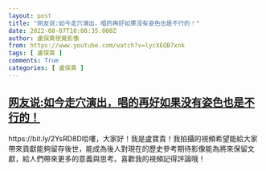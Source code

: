 ```yaml
---
layout: post
title: "网友说:如今走穴演出，唱的再好如果没有姿色也是不行的！"
date: 2022-08-07T10:00:35.000Z
author: 盧保貴視覺影像
from: https://www.youtube.com/watch?v=lycXEQB7xnk
tags: [ 盧保貴 ]
comments: True
categories: [ 盧保貴 ]
---
```

<!--1659866435000-->
[网友说:如今走穴演出，唱的再好如果没有姿色也是不行的！](https://www.youtube.com/watch?v=lycXEQB7xnk)
------

<div>
https://bit.ly/2YsRD8D哈嘍，大家好！我是盧寶貴！我拍攝的視頻希望能給大家帶來貢獻能夠留存後世，能成為後人對現在的歷史參考期待影像能為將來保留文獻，給人們帶來更多的意義與思考。喜歡我的視頻記得評論哦！
</div>
